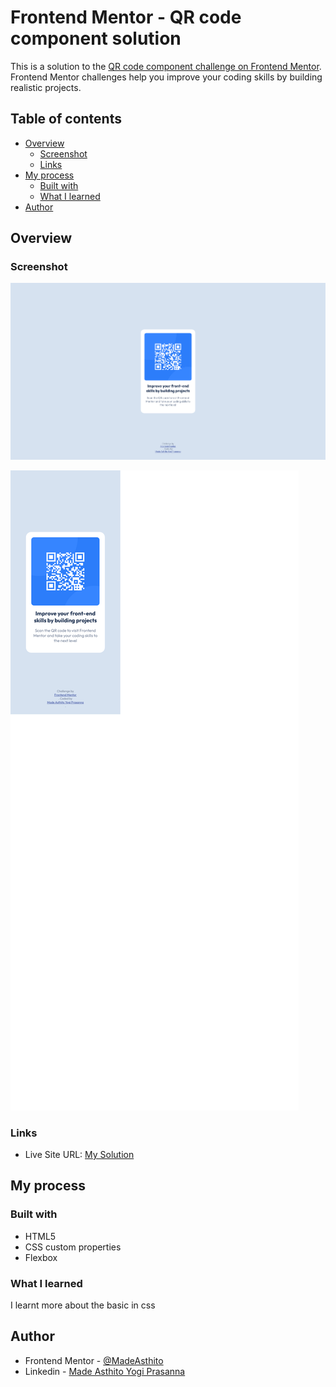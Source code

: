 # Frontend Mentor - QR code component solution

This is a solution to the [QR code component challenge on Frontend Mentor](https://www.frontendmentor.io/challenges/qr-code-component-iux_sIO_H). Frontend Mentor challenges help you improve your coding skills by building realistic projects. 

## Table of contents

- [Overview](#overview)
  - [Screenshot](#screenshot)
  - [Links](#links)
- [My process](#my-process)
  - [Built with](#built-with)
  - [What I learned](#what-i-learned)
- [Author](#author)

## Overview

### Screenshot

![](./result/desktop-qr.png)

![](./result/mobile-qr.png)

### Links

- Live Site URL: [My Solution](https://qr-component-challenges.vercel.app/)

## My process

### Built with

- HTML5
- CSS custom properties
- Flexbox

### What I learned

I learnt more about the basic in css

## Author

- Frontend Mentor - [@MadeAsthito](https://www.frontendmentor.io/profile/MadeAsthito)
- Linkedin - [Made Asthito Yogi Prasanna](www.linkedin.com/in/made-asthito-yogi-prasanna-496520289)
